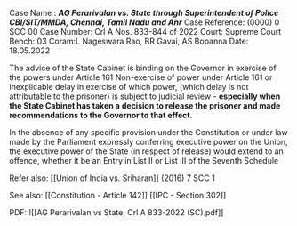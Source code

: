 Case Name : ***AG Perarivalan vs. State through Superintendent of Police CBI/SIT/MMDA, Chennai, Tamil Nadu and Anr***
Case Reference: (0000) 0 SCC 00
Case Number: Crl A Nos. 833-844 of 2022
Court: Supreme Court
Bench: 03
Coram:L Nageswara Rao, BR Gavai, AS Bopanna
Date: 18.05.2022

The advice of the State Cabinet is binding on the Governor in exercise of the powers under Article 161
Non-exercise of power under Article 161 or inexplicable delay in exercise of which power, (which delay is not attributable to the prisoner) is subject to judicial review - **especially when the State Cabinet has taken a decision to release the prisoner and made recommendations to the Governor to that effect**.

In the absence of any specific provision under the Constitution or under law made by the Parliament expressly conferring executive power on the Union, the executive power of the State (in respect of release) would extend to an offence, whether it be an Entry in List II or List III of the Seventh Schedule

Refer also:
[[Union of India vs. Sriharan]] (2016) 7 SCC 1

See also:
[[Constitution - Article 142]] 
[[IPC - Section 302]]

PDF:
![[AG Perarivalan vs State, Crl A 833-2022 (SC).pdf]]